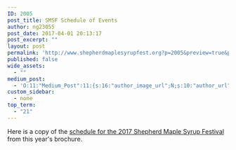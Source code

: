```yaml
---
ID: 2005
post_title: SMSF Schedule of Events
author: ng23055
post_date: 2017-04-01 20:13:17
post_excerpt: ""
layout: post
permalink: 'http://www.shepherdmaplesyrupfest.org?p=2005&preview=true&preview_id=2005'
published: false
wide_assets:
  - ""
medium_post:
  - 'O:11:"Medium_Post":11:{s:16:"author_image_url";N;s:10:"author_url";N;s:11:"byline_name";N;s:12:"byline_email";N;s:10:"cross_link";s:3:"yes";s:2:"id";N;s:21:"follower_notification";s:3:"yes";s:7:"license";s:19:"all-rights-reserved";s:14:"publication_id";s:12:"881fb60cdbf3";s:6:"status";s:5:"draft";s:3:"url";N;}'
custom_sidebar:
  - none
top_term:
  - "21"
---
```

Here is a copy of the [schedule for the 2017 Shepherd Maple Syrup Festival](https://drive.google.com/file/d/0B490-AjaRizwZDN0c2dkWXB3bTQ/view?usp=sharing) from this year's brochure.